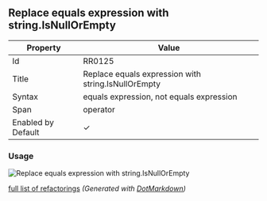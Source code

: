 ## Replace equals expression with string\.IsNullOrEmpty

| Property           | Value                                                |
| ------------------ | ---------------------------------------------------- |
| Id                 | RR0125                                               |
| Title              | Replace equals expression with string\.IsNullOrEmpty |
| Syntax             | equals expression, not equals expression             |
| Span               | operator                                             |
| Enabled by Default | &#x2713;                                             |

### Usage

![Replace equals expression with string.IsNullOrEmpty](../../images/refactorings/ReplaceEqualsExpressionWithStringIsNullOrEmpty.png)

[full list of refactorings](Refactorings.md)
*\(Generated with [DotMarkdown](http://github.com/JosefPihrt/DotMarkdown)\)*